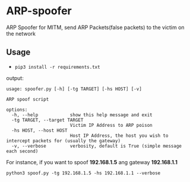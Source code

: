 # ARP-spoofer
ARP Spoofer for MITM, send ARP Packets(false packets) to the victim on the network

## Usage
- `pip3 install -r requirements.txt`

output:

```
usage: spoofer.py [-h] [-tg TARGET] [-hs HOST] [-v]

ARP spoof script

options:
  -h, --help            show this help message and exit
  -tg TARGET, --target TARGET
                        Victim IP Address to ARP poison
  -hs HOST, --host HOST
                        Host IP Address, the host you wish to intercept packets for (usually the gateway)
  -v, --verbose         verbosity, default is True (simple message each second)
```

For instance, if you want to spoof <b>192.168.1.5</b> ang gateway <b>192.168.1.1</b>

```shell
python3 spoof.py -tg 192.168.1.5 -hs 192.168.1.1 --verbose
```
